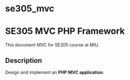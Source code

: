 # se305_mvc
# SE305 MVC PHP Framework

This document MVC for SE305 course at MIU.

## Description

Design and implement an **PHP MVC application**. 